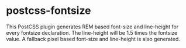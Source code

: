 # postcss-fontsize
This PostCSS plugin generates REM based font-size and line-height for every fontsize declaration. The line-height will be 1.5 times the fontsize value. A fallback pixel based font-size and line-height is also generated.
